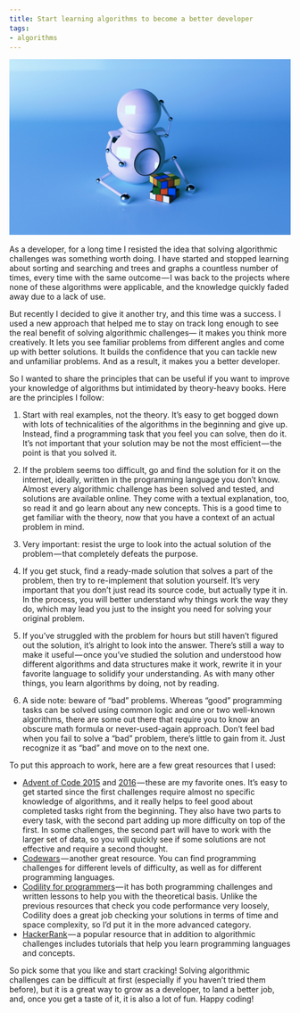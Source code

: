 ```yaml
---
title: Start learning algorithms to become a better developer
tags:
- algorithms
---
```


![](<../images/algorithms.jpg>)

As a developer, for a long time I resisted the idea that solving algorithmic challenges was something worth doing. I have started and stopped learning about sorting and searching and trees and graphs a countless number of times, every time with the same outcome — I was back to the projects where none of these algorithms were applicable, and the knowledge quickly faded away due to a lack of use.

But recently I decided to give it another try, and this time was a success. I used a new approach that helped me to stay on track long enough to see the real benefit of solving algorithmic challenges— it makes you think more creatively. It lets you see familiar problems from different angles and come up with better solutions. It builds the confidence that you can tackle new and unfamiliar problems. And as a result, it makes you a better developer.

So I wanted to share the principles that can be useful if you want to improve your knowledge of algorithms but intimidated by theory-heavy books. Here are the principles I follow:

1. Start with real examples, not the theory. It’s easy to get bogged down with lots of technicalities of the algorithms in the beginning and give up. Instead, find a programming task that you feel you can solve, then do it. It’s not important that your solution may be not the most efficient — the point is that you solved it.

2. If the problem seems too difficult, go and find the solution for it on the internet, ideally, written in the programming language you don’t know. Almost every algorithmic challenge has been solved and tested, and solutions are available online. They come with a textual explanation, too, so read it and go learn about any new concepts. This is a good time to get familiar with the theory, now that you have a context of an actual problem in mind.

3. Very important: resist the urge to look into the actual solution of the problem — that completely defeats the purpose.

4. If you get stuck, find a ready-made solution that solves a part of the problem, then try to re-implement that solution yourself. It’s very important that you don’t just read its source code, but actually type it in. In the process, you will better understand why things work the way they do, which may lead you just to the insight you need for solving your original problem.

5. If you’ve struggled with the problem for hours but still haven’t figured out the solution, it’s alright to look into the answer. There’s still a way to make it useful — once you’ve studied the solution and understood how different algorithms and data structures make it work, rewrite it in your favorite language to solidify your understanding. As with many other things, you learn algorithms by doing, not by reading.

6. A side note: beware of “bad” problems. Whereas “good” programming tasks can be solved using common logic and one or two well-known algorithms, there are some out there that require you to know an obscure math formula or never-used-again approach. Don’t feel bad when you fail to solve a “bad” problem, there’s little to gain from it. Just recognize it as “bad” and move on to the next one.

To put this approach to work, here are a few great resources that I used:

- [Advent of Code 2015](http://adventofcode.com/2015) and [2016](http://adventofcode.com/2016) — these are my favorite ones. It’s easy to get started since the first challenges require almost no specific knowledge of algorithms, and it really helps to feel good about completed tasks right from the beginning. They also have two parts to every task, with the second part adding up more difficulty on top of the first. In some challenges, the second part will have to work with the larger set of data, so you will quickly see if some solutions are not effective and require a second thought.
- [Codewars](https://www.codewars.com) — another great resource. You can find programming challenges for different levels of difficulty, as well as for different programming languages.
- [Codility for programmers](https://codility.com/programmers/) — it has both programming challenges and written lessons to help you with the theoretical basis. Unlike the previous resources that check you code performance very loosely, Codility does a great job checking your solutions in terms of time and space complexity, so I’d put it in the more advanced category.
- [HackerRank](https://www.hackerrank.com/) — a popular resource that in addition to algorithmic challenges includes tutorials that help you learn programming languages and concepts.

So pick some that you like and start cracking! Solving algorithmic challenges can be difficult at first (especially if you haven’t tried them before), but it is a great way to grow as a developer, to land a better job, and, once you get a taste of it, it is also a lot of fun. Happy coding!

